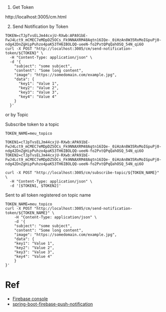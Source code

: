 1. Get Token

http://localhost:3005/cm.html

2. Send Notification by Token

```
TOKEN=cTJpTvsELJm44cxjU-RXwb:APA91bE-FwJ4Lct9_mCMEC7eMDpDZ5OCs_Fk9NNAXRM48Aqtn16IQe-_0iHzAn8W35RxMoIGpuPj0-ndg42DnZgHipPuhzo4paK53TH6IBOLQQ-ueeN-fo2PxtQPqQahOSQ_54N_qi6O
curl -X POST "http://localhost:3005/cm/send-notification-token/${TOKEN}" \
  -H "Content-Type: application/json" \
  -d '{
    "subject": "some subject",
    "content": "Some long content",
    "image": "https://somedomain.com/example.jpg",
    "data": {
      "key1": "Value 1",
      "key2": "Value 2",
      "key3": "Value 3",
      "key4": "Value 4"
    }
  }'
```

or by Topic

Subscribe token to a topic
```
TOKEN_NAME=meu_topico

TOKEN1=cTJpTvsELJm44cxjU-RXwb:APA91bE-FwJ4Lct9_mCMEC7eMDpDZ5OCs_Fk9NNAXRM48Aqtn16IQe-_0iHzAn8W35RxMoIGpuPj0-ndg42DnZgHipPuhzo4paK53TH6IBOLQQ-ueeN-fo2PxtQPqQahOSQ_54N_qi6O
TOKEN2=cTJpTvsELJm44cxjU-RXwb:APA91bE-FwJ4Lct9_mCMEC7eMDpDZ5OCs_Fk9NNAXRM48Aqtn16IQe-_0iHzAn8W35RxMoIGpuPj0-ndg42DnZgHipPuhzo4paK53TH6IBOLQQ-ueeN-fo2PxtQPqQahOSQ_54N_qi6O

curl -X POST "http://localhost:3005/cm/subscribe-topic/${TOKEN_NAME}" \
  -H "Content-Type: application/json" \
  -d '[$TOKEN1, $TOKEN2]'
```

Sent to all token registered on topic name
```
TOKEN_NAME=meu_topico
curl -X POST "http://localhost:3005/cm/send-notification-token/${TOKEN_NAME}" \
    -H "Content-Type: application/json" \
    -d '{
    "subject": "some subject",
    "content": "Some long content",
    "image": "https://somedomain.com/example.jpg",
    "data": {
    "key1": "Value 1",
    "key2": "Value 2",
    "key3": "Value 3",
    "key4": "Value 4"
    }
}'
```


# Ref

* [Firebase console](https://console.firebase.google.com/u/0/project/_/settings/serviceaccounts/adminsdk)
* [spring-boot-firebase-push-notification](https://springhow.com/spring-boot-firebase-push-notification/#java-configuration-for-messaging)